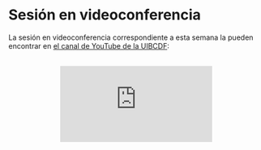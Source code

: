 # Sesión en videoconferencia

La sesión en videoconferencia correspondiente a esta semana la pueden encontrar en [el canal de
YouTube de la UIBCDF](https://www.youtube.com/@uibcdf):

<br>

<div align="center">
<iframe class="video-container" id="player" type="text/html"
src="https://www.youtube.com/embed/i2JDS0oB29E?enablejsapi=1&origin=https://www.uibcdf.org"
frameborder="0">
</iframe>
</div>

<br>


